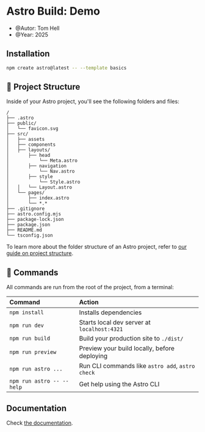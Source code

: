 # Astro Build: Demo

* @Autor: Tom Hell
* @Year: 2025

## Installation

```sh
npm create astro@latest -- --template basics
```

## 🚀 Project Structure

Inside of your Astro project, you'll see the following folders and files:

```text
/
├── .astro
├── public/
│   └── favicon.svg
├── src/
│   ├── assets
│   ├── components
│   ├── layouts/
│       ├── head
│           └── Meta.astro 
│       ├── navigation
│           └── Nav.astro 
│       ├── style
│           └── Style.astro 
│   │   └── Layout.astro
│   └── pages/
│       ├── index.astro
│       └── *.*
├── .gitignore
├── astro.config.mjs
├── package-lock.json
├── package.json
├── README.md
└── tsconfig.json
```

To learn more about the folder structure of an Astro project, refer to [our guide on project structure](https://docs.astro.build/en/basics/project-structure/).

## 🧞 Commands

All commands are run from the root of the project, from a terminal:

| Command                   | Action                                           |
| :------------------------ | :----------------------------------------------- |
| `npm install`             | Installs dependencies                            |
| `npm run dev`             | Starts local dev server at `localhost:4321`      |
| `npm run build`           | Build your production site to `./dist/`          |
| `npm run preview`         | Preview your build locally, before deploying     |
| `npm run astro ...`       | Run CLI commands like `astro add`, `astro check` |
| `npm run astro -- --help` | Get help using the Astro CLI                     |

## Documentation

Check [the documentation](https://docs.astro.build).

